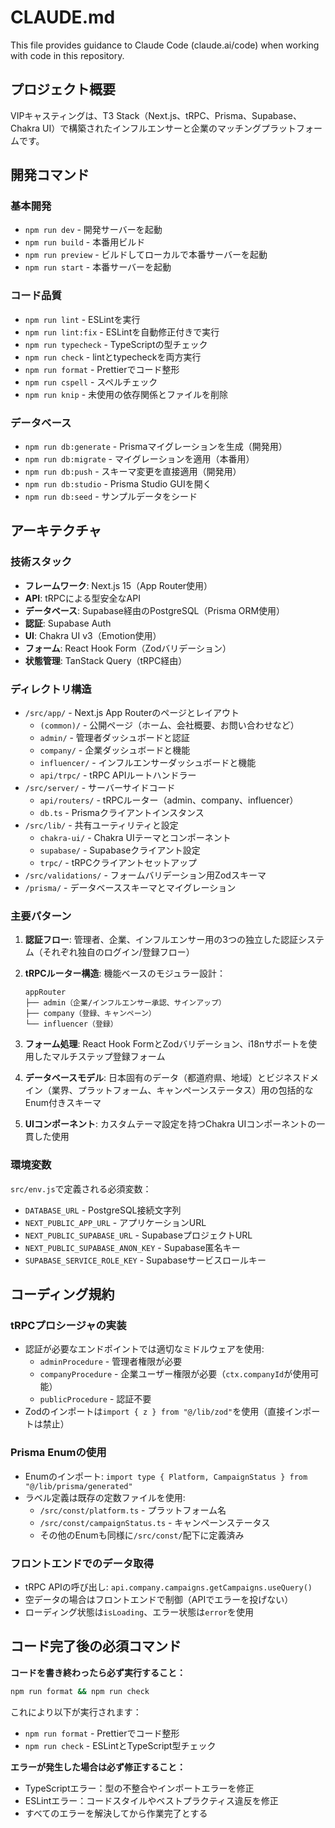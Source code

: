 # CLAUDE.md

This file provides guidance to Claude Code (claude.ai/code) when working with code in this repository.

## プロジェクト概要

VIPキャスティングは、T3 Stack（Next.js、tRPC、Prisma、Supabase、Chakra UI）で構築されたインフルエンサーと企業のマッチングプラットフォームです。

## 開発コマンド

### 基本開発

- `npm run dev` - 開発サーバーを起動
- `npm run build` - 本番用ビルド
- `npm run preview` - ビルドしてローカルで本番サーバーを起動
- `npm run start` - 本番サーバーを起動

### コード品質

- `npm run lint` - ESLintを実行
- `npm run lint:fix` - ESLintを自動修正付きで実行
- `npm run typecheck` - TypeScriptの型チェック
- `npm run check` - lintとtypecheckを両方実行
- `npm run format` - Prettierでコード整形
- `npm run cspell` - スペルチェック
- `npm run knip` - 未使用の依存関係とファイルを削除

### データベース

- `npm run db:generate` - Prismaマイグレーションを生成（開発用）
- `npm run db:migrate` - マイグレーションを適用（本番用）
- `npm run db:push` - スキーマ変更を直接適用（開発用）
- `npm run db:studio` - Prisma Studio GUIを開く
- `npm run db:seed` - サンプルデータをシード

## アーキテクチャ

### 技術スタック

- **フレームワーク**: Next.js 15（App Router使用）
- **API**: tRPCによる型安全なAPI
- **データベース**: Supabase経由のPostgreSQL（Prisma ORM使用）
- **認証**: Supabase Auth
- **UI**: Chakra UI v3（Emotion使用）
- **フォーム**: React Hook Form（Zodバリデーション）
- **状態管理**: TanStack Query（tRPC経由）

### ディレクトリ構造

- `/src/app/` - Next.js App Routerのページとレイアウト
  - `(common)/` - 公開ページ（ホーム、会社概要、お問い合わせなど）
  - `admin/` - 管理者ダッシュボードと認証
  - `company/` - 企業ダッシュボードと機能
  - `influencer/` - インフルエンサーダッシュボードと機能
  - `api/trpc/` - tRPC APIルートハンドラー
- `/src/server/` - サーバーサイドコード
  - `api/routers/` - tRPCルーター（admin、company、influencer）
  - `db.ts` - Prismaクライアントインスタンス
- `/src/lib/` - 共有ユーティリティと設定
  - `chakra-ui/` - Chakra UIテーマとコンポーネント
  - `supabase/` - Supabaseクライアント設定
  - `trpc/` - tRPCクライアントセットアップ
- `/src/validations/` - フォームバリデーション用Zodスキーマ
- `/prisma/` - データベーススキーマとマイグレーション

### 主要パターン

1. **認証フロー**: 管理者、企業、インフルエンサー用の3つの独立した認証システム（それぞれ独自のログイン/登録フロー）

2. **tRPCルーター構造**: 機能ベースのモジュラー設計：

   ```
   appRouter
   ├── admin（企業/インフルエンサー承認、サインアップ）
   ├── company（登録、キャンペーン）
   └── influencer（登録）
   ```

3. **フォーム処理**: React Hook FormとZodバリデーション、i18nサポートを使用したマルチステップ登録フォーム

4. **データベースモデル**: 日本固有のデータ（都道府県、地域）とビジネスドメイン（業界、プラットフォーム、キャンペーンステータス）用の包括的なEnum付きスキーマ

5. **UIコンポーネント**: カスタムテーマ設定を持つChakra UIコンポーネントの一貫した使用

### 環境変数

`src/env.js`で定義される必須変数：

- `DATABASE_URL` - PostgreSQL接続文字列
- `NEXT_PUBLIC_APP_URL` - アプリケーションURL
- `NEXT_PUBLIC_SUPABASE_URL` - SupabaseプロジェクトURL
- `NEXT_PUBLIC_SUPABASE_ANON_KEY` - Supabase匿名キー
- `SUPABASE_SERVICE_ROLE_KEY` - Supabaseサービスロールキー

## コーディング規約

### tRPCプロシージャの実装

- 認証が必要なエンドポイントでは適切なミドルウェアを使用:
  - `adminProcedure` - 管理者権限が必要
  - `companyProcedure` - 企業ユーザー権限が必要（`ctx.companyId`が使用可能）
  - `publicProcedure` - 認証不要
- Zodのインポートは`import { z } from "@/lib/zod"`を使用（直接インポートは禁止）

### Prisma Enumの使用

- Enumのインポート: `import type { Platform, CampaignStatus } from "@/lib/prisma/generated"`
- ラベル定義は既存の定数ファイルを使用:
  - `/src/const/platform.ts` - プラットフォーム名
  - `/src/const/campaignStatus.ts` - キャンペーンステータス
  - その他のEnumも同様に`/src/const/`配下に定義済み

### フロントエンドでのデータ取得

- tRPC APIの呼び出し: `api.company.campaigns.getCampaigns.useQuery()`
- 空データの場合はフロントエンドで制御（APIでエラーを投げない）
- ローディング状態は`isLoading`、エラー状態は`error`を使用

## コード完了後の必須コマンド

**コードを書き終わったら必ず実行すること：**

```bash
npm run format && npm run check
```

これにより以下が実行されます：

- `npm run format` - Prettierでコード整形
- `npm run check` - ESLintとTypeScript型チェック

**エラーが発生した場合は必ず修正すること：**

- TypeScriptエラー：型の不整合やインポートエラーを修正
- ESLintエラー：コードスタイルやベストプラクティス違反を修正
- すべてのエラーを解決してから作業完了とする
